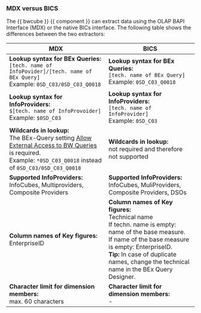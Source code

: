 
### MDX versus BICS

The {{ bwcube }} {{ component }} can extract data using the OLAP BAPI Interface (MDX) or the native BICs interface.
The following table shows the differences between the two extractors:

| MDX                                                                                         | BICS                                        |
|---------------------------------------------------------------------------------------------|----------------------------------------------------|
| **Lookup syntax for BEx Queries:** <br>`[tech. name of InfoPovider]/[tech. name of BEx Query]` <br /> Example: `0SD_C03/0SD_C03_Q0018` | **Lookup syntax for BEx Queries:** <br>`[tech. name of BEx Query]` <br> Example: `0SD_C03_Q0018`   |
| **Lookup syntax for InfoProviders:** <br>`$[tech. name of InfoProvoider]`  <br /> Example: `$0SD_C03`                                  | **Lookup syntax for InfoProviders:** <br>`[tech. name of InfoProvider]` <br> Example: `0SD_C03`      |
| **Wildcards in lookup:** <br>The BEx-Query setting [Allow External Access to BW Queries](https://support.theobald-software.com/helpdesk/KB/View/13800-allow-external-access-to-bw-queries) is required. <br> Example: `*0SD_C03_Q0018` instead of `0SD_C03/0SD_C03_Q0018`   | **Wildcards in lookup:** <br>not required and therefore not supported           |
| **Supported InfoProviders:** <br>  InfoCubes, Multiproviders, Composite Providers   | **Supported InfoProviders:** <br> InfoCubes, MuliProviders, Composite Providers, DSOs |
| **Column names of Key figures:** <br>EnterpriseID    | **Column names of Key figures:** <br>Technical name<br> If techn. name is empty: name of the base measure.  <br> If name of the base measure is empty: EnterpriseID. <br>**Tip:** In case of duplicate names, change the technical name in the BEx Query Designer. |
| **Character limit for dimension members:** <br>max. 60 characters      | **Character limit for dimension members:** <br>-      |
